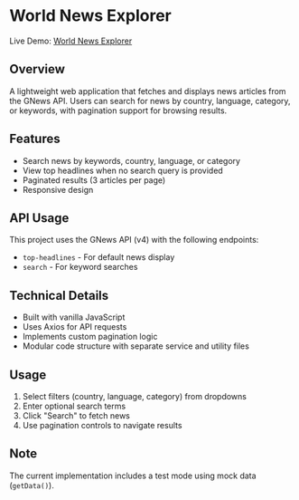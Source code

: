 # World News Explorer
Live Demo: [World News Explorer](https://world-news-explorer.netlify.app/)

## Overview
A lightweight web application that fetches and displays news articles from the GNews API. Users can search for news by country, language, category, or keywords, with pagination support for browsing results.

## Features
- Search news by keywords, country, language, or category
- View top headlines when no search query is provided
- Paginated results (3 articles per page)
- Responsive design

## API Usage
This project uses the GNews API (v4) with the following endpoints:
- `top-headlines` - For default news display
- `search` - For keyword searches

## Technical Details
- Built with vanilla JavaScript
- Uses Axios for API requests
- Implements custom pagination logic
- Modular code structure with separate service and utility files

## Usage
1. Select filters (country, language, category) from dropdowns
2. Enter optional search terms
3. Click "Search" to fetch news
4. Use pagination controls to navigate results

## Note
The current implementation includes a test mode using mock data (`getData()`).